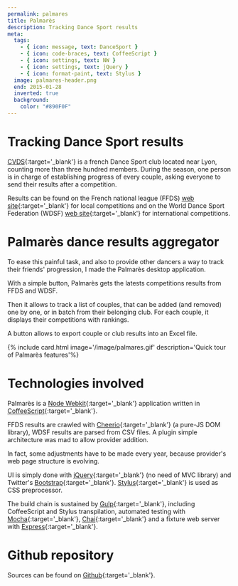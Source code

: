 ```yaml
---
permalink: palmares
title: Palmarès
description: Tracking Dance Sport results
meta:
  tags:
    - { icon: message, text: DanceSport }
    - { icon: code-braces, text: CoffeeScript }
    - { icon: settings, text: NW }
    - { icon: settings, text: jQuery }
    - { icon: format-paint, text: Stylus }
  image: palmares-header.png
  end: 2015-01-28
  inverted: true
  background:
    color: "#890F0F"
---
```


# Tracking Dance Sport results

[CVDS][cvds]{:target='\_blank'} is a french Dance Sport club located near Lyon, counting more than three hundred members.
During the season, one person is in charge of establishing progress of every couple, asking everyone to send their results after a competition.

Results can be found on the French national league (FFDS) [web site][ffds]{:target='\_blank'} for local competitions and on the World Dance Sport Federation (WDSF) [web site][wdsf]{:target='\_blank'} for international competitions.

# Palmarès dance results aggregator

To ease this painful task, and also to provide other dancers a way to track their friends\' progression, I made the Palmarès desktop application.

With a simple button, Palmarès gets the latests competitions results from FFDS and WDSF.

Then it allows to track a list of couples, that can be added (and removed) one by one, or in batch from their belonging club.
For each couple, it displays their competitions with rankings.

A button allows to export couple or club results into an Excel file.

{% include card.html image='/image/palmares.gif' description='Quick tour of Palmarès features'%}

# Technologies involved

Palmarès is a [Node Webkit][nw]{:target='\_blank'} application written in [CoffeeScript][coffee]{:target='\_blank'}.

FFDS results are crawled with [Cheerio][cheerio]{:target='\_blank'} (a pure-JS DOM library), WDSF results are parsed from CSV files.
A plugin simple architecture was mad to allow provider addition.

In fact, some adjustments have to be made every year, because provider's web page structure is evolving.

UI is simply done with [jQuery][jquery]{:target='\_blank'} (no need of MVC library) and Twitter's [Bootstrap][bootstrap]{:target='\_blank'}. [Stylus][stylus]{:target='\_blank'} is used as CSS preprocessor.

The build chain is sustained by [Gulp][gulp]{:target='\_blank'}, including CoffeeScript and Stylus transpilation, automated testing with [Mocha][mocha]{:target='\_blank'}, [Chai][chai]{:target='\_blank'} and a fixture web server with [Express][express]{:target='\_blank'}.

# Github repository

Sources can be found on [Github][github]{:target='\_blank'}.

[cvds]: http://www.ecolededanseribas.com/
[ffds]: http://dansesportive.ffdanse.fr/compet-resultats.php
[wdsf]: https://www.worlddancesport.org/Calendar/Competition/Results
[nw]: http://nwjs.io/
[coffee]: http://coffeescript.org/
[cheerio]: https://github.com/cheeriojs/cheerio
[jquery]: http://jquery.com/
[bootstrap]: http://getbootstrap.com/
[stylus]: http://learnboost.github.io/stylus/
[gulp]: http://gulpjs.com/
[mocha]: http://mochajs.org/
[chai]: http://chaijs.com/
[express]: http://expressjs.com/
[github]: https://github.com/feugy/palmares
